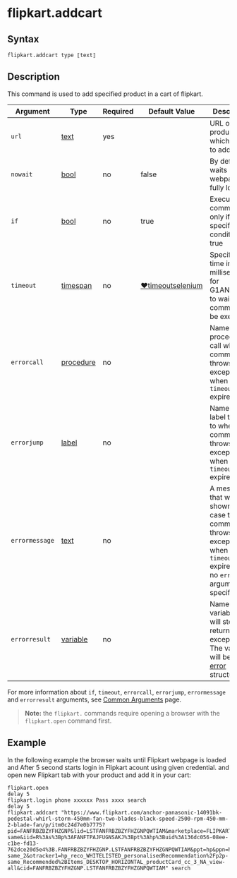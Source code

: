 # flipkart.addcart

## Syntax

```G1ANT
flipkart.addcart type ⟦text⟧
```

## Description
This command is used to add specified product in a cart of flipkart.

| Argument | Type | Required | Default Value | Description |
| -------- | ---- | -------- | ------------- | ----------- |
|`url`| [text](https://manual.g1ant.com/link/G1ANT.Language/G1ANT.Language/Structures/TextStructure.md) | yes |  | URL of product which want to add |
|`nowait` | [bool](https://manual.g1ant.com/link/G1ANT.Language/G1ANT.Language/Structures/BooleanStructure.md) | no | false | By default, waits until the webpage fully loads |
| `if`           | [bool](https://manual.g1ant.com/link/G1ANT.Language/G1ANT.Language/Structures/BooleanStructure.md) | no       | true                                                        | Executes the command only if a specified condition is true   |
| `timeout`      | [timespan](https://manual.g1ant.com/link/G1ANT.Language/G1ANT.Language/Structures/TimeSpanStructure.md) | no       | [♥timeoutselenium](https://manual.g1ant.com/link/G1ANT.Addon.Selenium/G1ANT.Addon.Selenium/Variables/TimeoutSeleniumVariable.md) | Specifies time in milliseconds for G1ANT.Robot to wait for the command to be executed |
| `errorcall`    | [procedure](https://manual.g1ant.com/link/G1ANT.Language/G1ANT.Language/Structures/ProcedureStructure.md) | no       |                                                             | Name of a procedure to call when the command throws an exception or when a given `timeout` expires |
| `errorjump`    | [label](https://manual.g1ant.com/link/G1ANT.Language/G1ANT.Language/Structures/LabelStructure.md) | no       |                                                             | Name of the label to jump to when the command throws an exception or when a given `timeout` expires |
| `errormessage` | [text](https://manual.g1ant.com/link/G1ANT.Language/G1ANT.Language/Structures/TextStructure.md) | no       |                                                             | A message that will be shown in case the command throws an exception or when a given `timeout` expires, and no `errorjump` argument is specified |
| `errorresult`  | [variable](https://manual.g1ant.com/link/G1ANT.Language/G1ANT.Language/Structures/VariableStructure.md) | no       |                                                             | Name of a variable that will store the returned exception. The variable will be of [error](https://manual.g1ant.com/link/G1ANT.Language/G1ANT.Language/Structures/ErrorStructure.md) structure  |

For more information about `if`, `timeout`, `errorcall`, `errorjump`, `errormessage` and `errorresult` arguments, see [Common Arguments](https://manual.g1ant.com/link/G1ANT.Manual/appendices/common-arguments.md) page.

> **Note:** the `flipkart.` commands require opening a browser with the `flipkart.open` command first.

## Example

In the following example the browser waits until Flipkart webpage is loaded and After 5 second starts login in Flipkart acount using given credential. and open new Flipkart tab with your product and add it in your cart:

```G1ANT
flipkart.open 
delay 5
flipkart.login phone xxxxxx Pass xxxx search
delay 5
flipkart.addcart "https://www.flipkart.com/anchor-panasonic-14091bk-pedestal-whirl-storm-450mm-fan-two-blades-black-speed-2500-rpm-450-mm-2-blade-fan/p/itm0c24d7e0b7775?pid=FANFRBZBZYFHZGNP&lid=LSTFANFRBZBZYFHZGNPQWTIAM&marketplace=FLIPKART&fm=personalisedRecommendation%2Fp2p-same&iid=R%3As%3Bp%3AFANFTPAJFUGNSAKJ%3Bpt%3Ahp%3Buid%3A136dc056-08ee-c1be-fd13-762dce20d5e4%3B.FANFRBZBZYFHZGNP.LSTFANFRBZBZYFHZGNPQWTIAM&ppt=hp&ppn=homepage&ssid=cf7i1e2vrk0000001596649406464&otracker=hp_reco_Recommended%2BItems_3_15.productCard.PMU_V2_Recommended%2BItems_FANFRBZBZYFHZGNP.LSTFANFRBZBZYFHZGNPQWTIAM_personalisedRecommendation%2Fp2p-same_2&otracker1=hp_reco_WHITELISTED_personalisedRecommendation%2Fp2p-same_Recommended%2BItems_DESKTOP_HORIZONTAL_productCard_cc_3_NA_view-all&cid=FANFRBZBZYFHZGNP.LSTFANFRBZBZYFHZGNPQWTIAM" search

```
